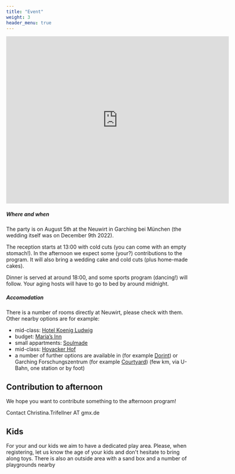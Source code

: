 ```yaml
---
title: "Event"
weight: 3
header_menu: true
---
```


<iframe src="https://www.google.com/maps/embed?pb=!1m18!1m12!1m3!1d789.8696800057604!2d11.651231336258036!3d48.249088580424086!2m3!1f0!2f0!3f0!3m2!1i1024!2i768!4f13.1!3m3!1m2!1s0x479e72fe3591d3cf%3A0xfc7cc93ae8549014!2sGasthof%20Neuwirt%20Eventlocation%20Garching%20b.%20M%C3%BCnchen!5e0!3m2!1sde!2sde!4v1674384998033!5m2!1sde!2sde" width="600" height="450" style="border:0;" allowfullscreen="" loading="lazy" referrerpolicy="no-referrer-when-downgrade"></iframe>

##### Where and when

The party is on August 5th at the Neuwirt in Garching bei München (the wedding itself was on December 9th 2022).

The reception starts at 13:00 with cold cuts (you can come with an empty stomach!). In the afternoon we expect some (your?) contributions to the program. It will also bring a wedding cake  and cold cuts (plus home-made cakes).

Dinner is served at around 18:00, and some sports program (dancing!) will follow. Your aging hosts will have to go to bed by around midnight.


##### Accomodation

There is a number of rooms directly at Neuwirt, please check with them. Other nearby options are for example:

* mid-class: [Hotel Koenig Ludwig](https://hkl.de/)
* budget: [Maria’s Inn](https://www.marias-inn.com/de)
* small appartments: [Soulmade](https://soulmade.me/)
* mid-class: [Hoyacker Hof](https://www.hoyackerhof.de/en/home/)
* a number of further options are available in (for example [Dorint](https://hotel-muenchen-garching.dorint.com/en/)) or Garching Forschungszentrum (for example [Courtyard](https://www.marriott.de/hotels/travel/muccg-courtyard-munich-garching/)) (few km, via U-Bahn, one station or by foot)


## Contribution to afternoon
We hope you want to contribute something to the afternoon program!

Contact
Christina.Trifellner AT gmx.de

## Kids


For your and our kids we aim to have a dedicated play area. Please, when registering, let us know the age of your kids and don't hesitate to bring along toys. There is also an outside area with a sand box and a number of playgrounds nearby
